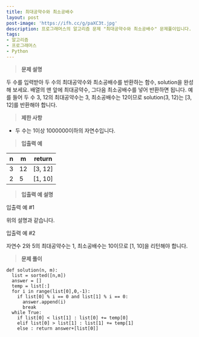 ```yaml
---
title: 최대공약수와 최소공배수
layout: post
post-image: 'https://ifh.cc/g/paXC3t.jpg'
description: 프로그래머스의 알고리즘 문제 "최대공약수와 최소공배수" 문제풀이입니다.
tags:
- 알고리즘
- 프로그래머스
- Python
---
```



>**문제 설명**

두 수를 입력받아 두 수의 최대공약수와 최소공배수를 반환하는 함수, solution을 완성해 보세요. 배열의 맨 앞에 최대공약수, 그다음 최소공배수를 넣어 반환하면 됩니다. 예를 들어 두 수 3, 12의 최대공약수는 3, 최소공배수는 12이므로 solution(3, 12)는 [3, 12]를 반환해야 합니다.

>**제한 사항**

<ul>
<li>두 수는 1이상 1000000이하의 자연수입니다.</li>
</ul>

>**입출력 예**

| n | m | return |
|--|--|--|
| 3 | 12 | [3, 12] |
| 2 | 5 | [1, 10] |

>**입출력 예 설명**

입출력 예 #1

위의 설명과 같습니다.

입출력 예 #2

자연수 2와 5의 최대공약수는 1, 최소공배수는 10이므로 [1, 10]을 리턴해야 합니다.

>**문제 풀이**

	def solution(n, m):
	  list = sorted([n,m])
	  answer = []
	  temp = list[:]
	  for i in range(list[0],0,-1):
	    if list[0] % i == 0 and list[1] % i == 0:
	      answer.append(i)
	      break
	  while True:
	    if list[0] < list[1] : list[0] += temp[0]
	    elif list[0] > list[1] : list[1] += temp[1]
	    else : return answer+[list[0]]



